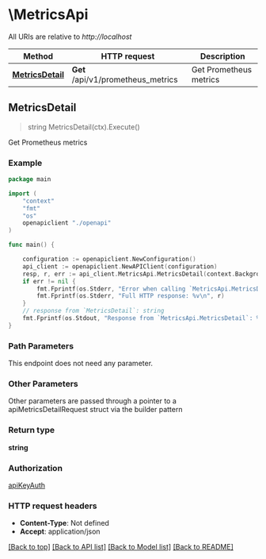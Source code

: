 # \MetricsApi

All URIs are relative to *http://localhost*

Method | HTTP request | Description
------------- | ------------- | -------------
[**MetricsDetail**](MetricsApi.md#MetricsDetail) | **Get** /api/v1/prometheus_metrics | Get Prometheus metrics



## MetricsDetail

> string MetricsDetail(ctx).Execute()

Get Prometheus metrics



### Example

```go
package main

import (
    "context"
    "fmt"
    "os"
    openapiclient "./openapi"
)

func main() {

    configuration := openapiclient.NewConfiguration()
    api_client := openapiclient.NewAPIClient(configuration)
    resp, r, err := api_client.MetricsApi.MetricsDetail(context.Background()).Execute()
    if err != nil {
        fmt.Fprintf(os.Stderr, "Error when calling `MetricsApi.MetricsDetail``: %v\n", err)
        fmt.Fprintf(os.Stderr, "Full HTTP response: %v\n", r)
    }
    // response from `MetricsDetail`: string
    fmt.Fprintf(os.Stdout, "Response from `MetricsApi.MetricsDetail`: %v\n", resp)
}
```

### Path Parameters

This endpoint does not need any parameter.

### Other Parameters

Other parameters are passed through a pointer to a apiMetricsDetailRequest struct via the builder pattern


### Return type

**string**

### Authorization

[apiKeyAuth](../README.md#apiKeyAuth)

### HTTP request headers

- **Content-Type**: Not defined
- **Accept**: application/json

[[Back to top]](#) [[Back to API list]](../README.md#documentation-for-api-endpoints)
[[Back to Model list]](../README.md#documentation-for-models)
[[Back to README]](../README.md)

